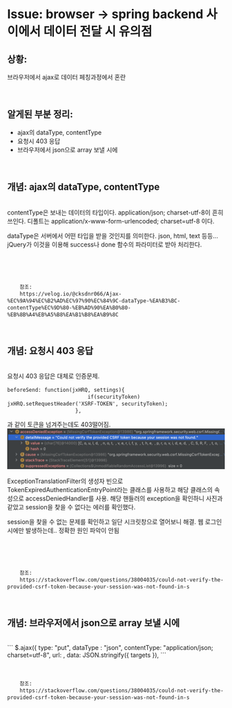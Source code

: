 <!--
author: Dailyscat
purpose: issue arrange
rules:
 (1) 헤더와 문단사이
    <br/>
    <br/>
 (2) 코드가 작성되는 부분은 >로 정리
 (3) 참조는 해당 내용 바로 아래
    <br/>
    <br/>
 (4) 명령어는 bold
 (5) 방안은 ## 안의 과정은 ###
-->

# Issue: browser -> spring backend 사이에서 데이터 전달 시 유의점

## 상황:
브라우저에서 ajax로 데이터 페칭과정에서 혼란

<br/>

## 알게된 부분 정리:

- ajax의 dataType, contentType
- 요청시 403 응답
- 브라우저에서 json으로 array 보낼 시에

<br/>

## 개념: ajax의 dataType, contentType

<br/>
  contentType은 보내는 데이터의 타입이다.
application/json; charset-utf-8이 흔히 쓰인다.
디폴트는 application/x-www-form-urlencoded; charset=utf-8 이다.

dataType은 서버에서 어떤 타입을 받을 것인지를 의미한다.
json, html, text 등등...
jQuery가 이것을 이용해 success나 done 함수의 파라미터로 받아 처리한다.


<br/>
<br/>
<br/>

        참조:
        https://velog.io/@cksdnr066/Ajax-%EC%9A%94%EC%B2%AD%EC%97%90%EC%84%9C-dataType-%EA%B3%BC-contentType%EC%9D%80-%EB%AD%90%EA%B0%80-%EB%8B%A4%EB%A5%B8%EA%B1%B8%EA%B9%8C

<br/>

## 개념: 요청시 403 응답

<br/>
  요청시 403 응답은 대체로 인증문제.
  
  ```
  beforeSend: function(jxHRQ, settings){
                            if(securityToken) jxHRQ.setRequestHeader('XSRF-TOKEN', securityToken);
                        },
  ```
  과 같이 토큰을 넘겨주는데도 403떨어짐.
  ![](image/2022-04-13-21-35-09.png)
  
  ExceptionTranslationFilter의 생성자 빈으로 TokenExpiredAuthenticationEntryPoint라는 클래스를 사용하고 해당 클래스의 속성으로 accessDeniedHandler를 사용.
  해당 핸들러의 exception을 확인하니 사진과 같았고 session을 찾을 수 없다는 에러를 확인했다.

  session을 찾을 수 없는 문제를 확인하고 일단 시크릿창으로 열어보니 해결.
  웹 로그인시에만 발생하는데.. 정확한 원인 파악이 안됨

<br/>
<br/>
<br/>

        참조:
        https://stackoverflow.com/questions/38004035/could-not-verify-the-provided-csrf-token-because-your-session-was-not-found-in-s

<br/>

## 개념: 브라우저에서 json으로 array 보낼 시에

<br/>
 ```
 $.ajax({
                    type: "put",
                    dataType : "json",
                    contentType: "application/json; charset=utf-8",
                    url: ,
                    data: JSON.stringify({ targets }),
 ```

<br/>
<br/>
<br/>

        참조:
        https://stackoverflow.com/questions/38004035/could-not-verify-the-provided-csrf-token-because-your-session-was-not-found-in-s

<br/>